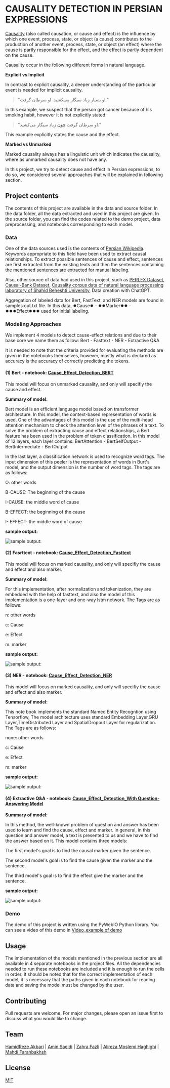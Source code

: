 # CAUSALITY DETECTION IN PERSIAN EXPRESSIONS
[Causality](https://en.wikipedia.org/wiki/Causality) (also called causation, or cause and effect) is the influence by which one event, process, state, or object (a cause) contributes to the production of another event, process, state, or object (an effect) where the cause is partly responsible for the effect, and the effect is partly dependent on the cause. 

Causality occur in the following different forms in natural language.

**Explicit vs Implicit**

In contrast to explicit causality, a deeper understanding of the particular event is needed for implicit causality. 

> "او بسیار زیاد سیگار می‌کشید. او سرطان گرفت."

In this example, we suspect that the person got cancer because of his smoking habit, however it is not explicitly stated.


> "او سرطان گرفت **چون** زیاد سیگار می‌کشید."

This example explicitly states the cause and the effect.

**Marked vs Unmarked**

Marked causality always has a linguistic unit which indicates the causality, where as unmarked causality does not have any.

In this project, we try to detect cause and effect in Persian expressions, to do so, we considered several approaches that will be explained in following section. 

## Project contents
The contents of this project are available in the data and source folder. In the data folder, all the data extracted and used in this project are given. In the source folder, you can find the codes related to the demo project, data preprocessing, and notebooks corresponding to each model.

### Data
One of the data sources used is the contents of [Persian Wikipedia](https://fa.wikipedia.org/wiki/%D8%B5%D9%81%D8%AD%D9%87%D9%94_%D8%A7%D8%B5%D9%84%DB%8C). Keywords appropriate to this field have been used to extract causal relationships. To extract possible sentences of cause and effect, sentences are first extracted from the existing texts and then the sentences containing the mentioned sentences are extracted for manual labeling.

Also, other source of data had used in this project, such as [PERLEX Dataset](http://farsbase.net/download/PERLEX.zip), [Causal-Bank Dataset](https://nlp.jhu.edu/causalbank/), [Causality corpus data of natural language processing laboratory of Shahid Beheshti University](http://nlp.sbu.ac.ir/), Data creation with ChatGPT.

Aggregation of labeled data for Bert, FastText, and NER models are found in samples.out.txt file. In this data, ✹Cause✹ - ✹✹Marker✹✹ - ✹✹✹Effect✹✹✹ used for initial labeling.

### Modeling Approaches
We implement 4 models to detect cause-effect relations and due to their base core we name them as follow: Bert - Fasttext - NER - Extractive Q&A

It is needed to note that the criteria provided for evaluating the methods are given in the notebooks themselves, however, mostly what is declared as accuracy is the accuracy of correctly predicting the tokens.

#### (1) Bert - notebook: [Cause_Effect_Detection_BERT](https://github.com/Amin-Saeidi/NLP_CausalDetection/blob/main/src/notebook/Cause_Effect_Detection_BERT.ipynb) 
This model will focus on unmarked causality, and only will specifiy the cause and effect.

**Summary of model:**

Bert model is an efficient language model based on transformer architecture. In this model, the context-based representation of words is used. One of the advantages of this model is the use of the multi-head attention mechanism to check the attention level of the phrases of a text. To solve the problem of extracting cause and effect relationships, a Bert feature has been used in the problem of token classification. In this model of 12 layers, each layer contains: BertAttention - BertSelfOutput - BertIntermediate - BertOutput

In the last layer, a classification network is used to recognize word tags. The input dimension of this peeler is the representation of words in Burt's model, and the output dimension is the number of word tags. The tags are as follows:

O: other words

B-CAUSE: The beginning of the cause

I-CAUSE: the middle word of cause

B-EFFECT: the beginning of the cause

I- EFFECT: the middle word of cause

**sample output:**

![sample output:](Images/bert_result_example.png)

#### (2) Fasrttext - notebook: [Cause_Effect_Detection_Fasttext](https://github.com/Amin-Saeidi/NLP_CausalDetection/blob/main/src/notebook/Cause_Effect_Detection_Fasttext.ipynb)
This model will focus on marked causality, and only will specifiy the cause and effect and also marker.

**Summary of model:**

For this implementation, after normalization and tokenization, they are embedded with the help of fasttext, and also the model of this implementation is a one-layer and one-way lstm network. The Tags are as follows:

n: other words

c: Cause

e: Effect

m: marker

**sample output:**

![sample output:](Images/fasttext_result_example.png)

#### (3) NER - notebook: [Cause_Effect_Detection_NER](https://github.com/Amin-Saeidi/NLP_CausalDetection/blob/main/src/notebook/Cause_Effect_Detection_NER.ipynb)
This model will focus on marked causality, and only will specifiy the cause and effect and also marker.

**Summary of model:**

This note book implements the standard Named Entity Recogntion using Tensorflow, The model architecture uses standard Embedding Layer,GRU Layer,TimeDistributed Layer and SpatialDropout Layer for regularization. The Tags are as follows:

none: other words

c: Cause

e: Effect

m: marker

**sample output:**

![sample output:](Images/ner_result_example.png)

#### (4) Extractive Q&A - notebook: [Cause_Effect_Detection_With Question-Answering Model](https://github.com/Amin-Saeidi/NLP_CausalDetection/blob/main/QA/QA_notebook.ipynb)

**Summary of model:**

In this method, the well-known problem of question and answer has been used to learn and find the cause, effect and marker. In general, in this question and answer model, a text is presented to us and we have to find the answer based on it. This model contains three models:

The first model's goal is to find the causal marker given the sentence.

The second model's goal is to find the cause given the marker and the sentence.

The third model's goal is to find the effect give the marker and the sentence.

**sample output:**

![sample output:](Images/QA_result_example.png)

### Demo
The demo of this project is written using the PyWebIO Python library. You can see a video of this demo in [Video_example of demo](https://drive.google.com/drive/folders/1cin_qH-_LkSz6GHZrSz5G8Wh_ZVm4BK8?usp=sharing)

## Usage
The implementation of the models mentioned in the previous section are all available in 4 separate notebooks in the project files. All the dependencies needed to run these notebooks are included and it is enough to run the cells in order. It should be noted that for the correct implementation of each model, it is necessary that the paths given in each notebook for reading data and saving the model must be changed by the user.

## Contributing
Pull requests are welcome. For major changes, please open an issue first
to discuss what you would like to change.

## Team
[HamidReze Akbari](https://github.com/hakbari14) | [Amin Saeidi](https://github.com/amin-saeidi) | [Zahra Fazli](https://github.com/mohamadassadeq) | [Alireza Moslemi Haghighi](https://github.com/AAstroA) | [Mahdi Farahbakhsh](https://github.com/mahdi124710)

## License
[MIT](https://choosealicense.com/licenses/mit/)
